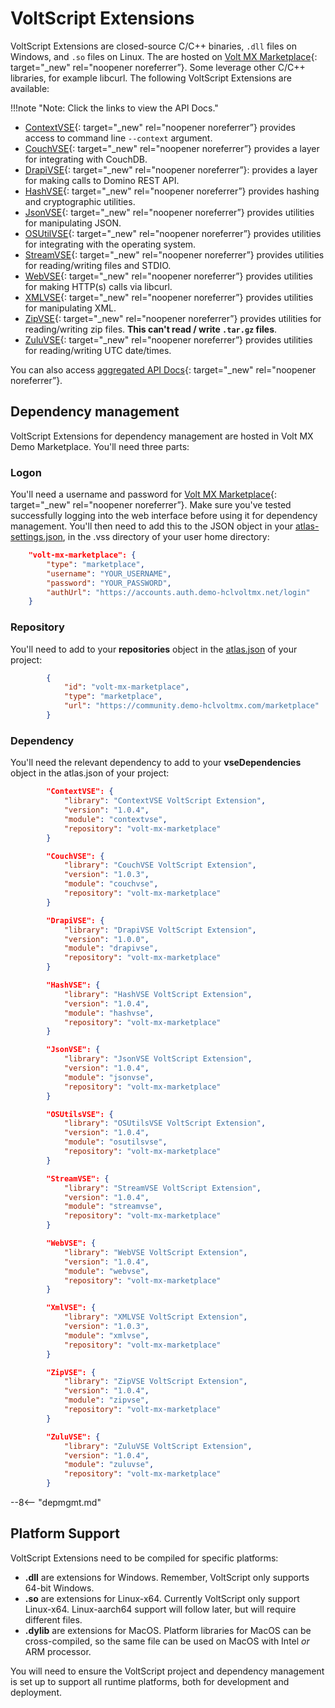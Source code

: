 # VoltScript Extensions

VoltScript Extensions are closed-source C/C++ binaries, `.dll` files on Windows, and `.so` files on Linux. The are hosted on [Volt MX Marketplace](https://marketplace.demo-hclvoltmx.com/search/voltscript%20extension){: target="_new" rel="noopener noreferrer”}. Some leverage other C/C++ libraries, for example libcurl. The following VoltScript Extensions are available:

!!!note "Note: Click the links to view the API Docs."

- [ContextVSE](../apidocs/contextvse/index.html){: target="_new" rel="noopener noreferrer”} provides access to command line `--context` argument.
- [CouchVSE](../apidocs/couchvse/index.html){: target="_new" rel="noopener noreferrer”} provides a layer for integrating with CouchDB.
- [DrapiVSE](../apidocs/drapivse/index.html){: target="_new" rel="noopener noreferrer”}: provides a layer for making calls to Domino REST API.
- [HashVSE](../apidocs/hashvse/index.html){: target="_new" rel="noopener noreferrer”} provides hashing and cryptographic utilities.
- [JsonVSE](../apidocs/jsonvse/index.html){: target="_new" rel="noopener noreferrer”} provides utilities for manipulating JSON.
- [OSUtilVSE](../apidocs/osutilsvse/index.html){: target="_new" rel="noopener noreferrer”} provides utilities for integrating with the operating system.
- [StreamVSE](../apidocs/streamvse/index.html){: target="_new" rel="noopener noreferrer”} provides utilities for reading/writing files and STDIO.
- [WebVSE](../apidocs/webvse/index.html){: target="_new" rel="noopener noreferrer”} provides utilities for making HTTP(s) calls via libcurl.
- [XMLVSE](../apidocs/xmlvse/index.html){: target="_new" rel="noopener noreferrer”} provides utilities for manipulating XML.
- [ZipVSE](../apidocs/zipvse/index.html){: target="_new" rel="noopener noreferrer”} provides utilities for reading/writing zip files. **This can't read / write `.tar.gz` files**.
- [ZuluVSE](../apidocs/zuluvse/index.html){: target="_new" rel="noopener noreferrer”} provides utilities for reading/writing UTC date/times.


You can also access [aggregated API Docs](../apidocs/vses/index.html){: target="_new" rel="noopener noreferrer”}.

## Dependency management

VoltScript Extensions for dependency management are hosted in Volt MX Demo Marketplace. You'll need three parts:

### Logon

You'll need a username and password for [Volt MX Marketplace](https://marketplace.demo-hclvoltmx.com/search/voltscript%20extension){: target="_new" rel="noopener noreferrer”}. Make sure you've tested successfully logging into the web interface before using it for dependency management. You'll then need to add this to the JSON object in your [atlas-settings.json](../howto/archipelago/settings.md), in the .vss directory of your user home directory:

```json
    "volt-mx-marketplace": {
        "type": "marketplace",
        "username": "YOUR_USERNAME",
        "password": "YOUR_PASSWORD",
        "authUrl": "https://accounts.auth.demo-hclvoltmx.net/login"
    }
```

### Repository

You'll need to add to your **repositories** object in the [atlas.json](../howto/archipelago/atlas.md) of your project:

```json
        {
            "id": "volt-mx-marketplace",
            "type": "marketplace",
            "url": "https://community.demo-hclvoltmx.com/marketplace"
        }
```

### Dependency

You'll need the relevant dependency to add to your **vseDependencies** object in the atlas.json of your project:

```json
        "ContextVSE": {
            "library": "ContextVSE VoltScript Extension",
            "version": "1.0.4",
            "module": "contextvse",
            "repository": "volt-mx-marketplace"
        }
```

```json
        "CouchVSE": {
            "library": "CouchVSE VoltScript Extension",
            "version": "1.0.3",
            "module": "couchvse",
            "repository": "volt-mx-marketplace"
        }
```

```json
        "DrapiVSE": {
            "library": "DrapiVSE VoltScript Extension",
            "version": "1.0.0",
            "module": "drapivse",
            "repository": "volt-mx-marketplace"
        }
```

```json
        "HashVSE": {
            "library": "HashVSE VoltScript Extension",
            "version": "1.0.4",
            "module": "hashvse",
            "repository": "volt-mx-marketplace"
        }
```

```json
        "JsonVSE": {
            "library": "JsonVSE VoltScript Extension",
            "version": "1.0.4",
            "module": "jsonvse",
            "repository": "volt-mx-marketplace"
        }
```

```json
        "OSUtilsVSE": {
            "library": "OSUtilsVSE VoltScript Extension",
            "version": "1.0.4",
            "module": "osutilsvse",
            "repository": "volt-mx-marketplace"
        }
```

```json
        "StreamVSE": {
            "library": "StreamVSE VoltScript Extension",
            "version": "1.0.4",
            "module": "streamvse",
            "repository": "volt-mx-marketplace"
        }
```

```json
        "WebVSE": {
            "library": "WebVSE VoltScript Extension",
            "version": "1.0.4",
            "module": "webvse",
            "repository": "volt-mx-marketplace"
        }
```

```json
        "XmlVSE": {
            "library": "XMLVSE VoltScript Extension",
            "version": "1.0.3",
            "module": "xmlvse",
            "repository": "volt-mx-marketplace"
        }
```

```json
        "ZipVSE": {
            "library": "ZipVSE VoltScript Extension",
            "version": "1.0.4",
            "module": "zipvse",
            "repository": "volt-mx-marketplace"
        }
```

```json
        "ZuluVSE": {
            "library": "ZuluVSE VoltScript Extension",
            "version": "1.0.4",
            "module": "zuluvse",
            "repository": "volt-mx-marketplace"
        }
```

--8<-- "depmgmt.md"

## Platform Support

VoltScript Extensions need to be compiled for specific platforms:

- **.dll** are extensions for Windows. Remember, VoltScript only supports 64-bit Windows.
- **.so** are extensions for Linux-x64. Currently VoltScript only support Linux-x64. Linux-aarch64 support will follow later, but will require different files.
- **.dylib** are extensions for MacOS. Platform libraries for MacOS can be cross-compiled, so the same file can be used on MacOS with Intel *or* ARM processor.

You will need to ensure the VoltScript project and dependency management is set up to support all runtime platforms, both for development and deployment.